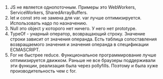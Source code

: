 1. JS не является однопоточным. Примеры это WebWorkers, ServiceWorkers, SharedArrayBuffers.
2. let и const это не замена для var. var лучше оптимизируется. Использовать надо по назначению.
3. Null это object у которого нет ничего. У него нет prototype.
4. TypeOf - унарный оператор, возвращающий строку. Значение строки зависит от значения операнда. Есть таблица сопоставления возвращаемого значения и значения операнда в спецификации ECMASCRIPT.
5. For не быстрее reduce. Функциональное программирование лучше оптимизируется движком. Раньше не все браузеры поддерживали эти функции, реализация была через pollyfills. Поэтому и была хуже производительность чем с for.